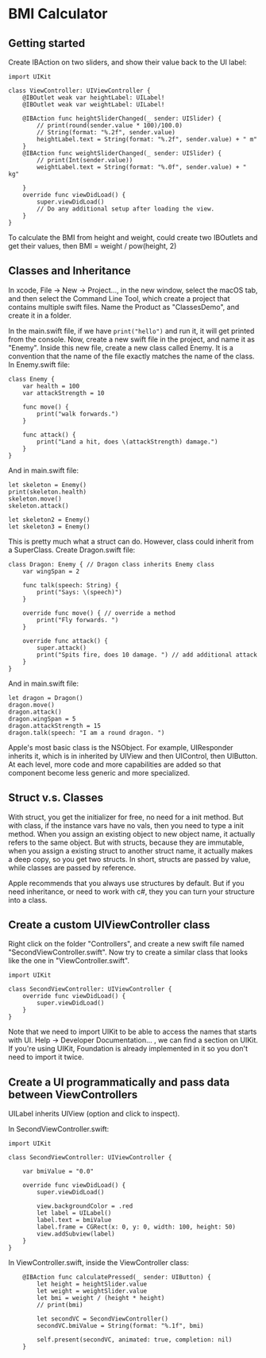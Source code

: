 # BMI Calculator
## Getting started
Create IBAction on two sliders, and show their value back to the UI label: 
```
import UIKit

class ViewController: UIViewController {
    @IBOutlet weak var heightLabel: UILabel!
    @IBOutlet weak var weightLabel: UILabel!

    @IBAction func heightSliderChanged(_ sender: UISlider) {
        // print(round(sender.value * 100)/100.0)
        // String(format: "%.2f", sender.value)
        heightLabel.text = String(format: "%.2f", sender.value) + " m"
    }
    @IBAction func weightSliderChanged(_ sender: UISlider) {
        // print(Int(sender.value))
        weightLabel.text = String(format: "%.0f", sender.value) + " kg"
        
    }
    override func viewDidLoad() {
        super.viewDidLoad()
        // Do any additional setup after loading the view.
    }
}
```

To calculate the BMI from height and weight, could create two IBOutlets and get their values, then BMI = weight / pow(height, 2)

## Classes and Inheritance
In xcode, File -> New -> Project..., in the new window, select the macOS tab, and then select the Command Line Tool, which create a project that contains multiple swift files. Name the Product as "ClassesDemo", and create it in a folder. 

In the main.swift file, if we have `print("hello")` and run it, it will get printed from the console. Now, create a new swift file in the project, and name it as "Enemy". Inside this new file, create a new class called Enemy. It is a convention that the name of the file exactly matches the name of the class. In Enemy.swift file:
```
class Enemy {
    var health = 100
    var attackStrength = 10
    
    func move() {
        print("walk forwards.")
    }
    
    func attack() {
        print("Land a hit, does \(attackStrength) damage.")
    }
}
```
And in main.swift file:
```
let skeleton = Enemy()
print(skeleton.health)
skeleton.move()
skeleton.attack()

let skeleton2 = Enemy()
let skeleton3 = Enemy()
```

This is pretty much what a struct can do. However, class could inherit from a SuperClass. Create Dragon.swift file:
```
class Dragon: Enemy { // Dragon class inherits Enemy class
    var wingSpan = 2
    
    func talk(speech: String) {
        print("Says: \(speech)")
    }
    
    override func move() { // override a method
        print("Fly forwards. ")
    }
    
    override func attack() {
        super.attack()
        print("Spits fire, does 10 damage. ") // add additional attack
    }
}
```
And in main.swift file:
```
let dragon = Dragon()
dragon.move()
dragon.attack()
dragon.wingSpan = 5
dragon.attackStrength = 15
dragon.talk(speech: "I am a round dragon. ")
```

Apple's most basic class is the NSObject. For example, UIResponder inherits it, which is in inherited by UIView and then UIControl, then UIButton. At each level, more code and more capabilities are added so that component become less generic and more specialized. 

## Struct v.s. Classes
With struct, you get the initializer for free, no need for a init method. But with class, if the instance vars have no vals, then you need to type a init method. When you assign an existing object to new object name, it actually refers to the same object. But with structs, because they are immutable, when you assign a existing struct to another struct name, it actually makes a deep copy, so you get two structs. In short, structs are passed by value, while classes are passed by reference. 

Apple recommends that you always use structures by default. But if you need inheritance, or need to work with c#, they you can turn your structure into a class. 

## Create a custom UIViewController class
Right click on the folder "Controllers", and create a new swift file named "SecondViewController.swift". Now try to create a similar class that looks like the one in "ViewController.swift". 

```
import UIKit

class SecondViewController: UIViewController {
    override func viewDidLoad() {
        super.viewDidLoad()
    } 
}
```

Note that we need to import UIKit to be able to access the names that starts with UI. Help -> Developer Documentation... , we can find a section on UIKit. If you're using UIKit, Foundation is already implemented in it so you don't need to import it twice.

## Create a UI programmatically and pass data between ViewControllers
UILabel inherits UIView (option and click to inspect). 

In SecondViewController.swift:
```
import UIKit

class SecondViewController: UIViewController {
    
    var bmiValue = "0.0"
    
    override func viewDidLoad() {
        super.viewDidLoad()
        
        view.backgroundColor = .red
        let label = UILabel()
        label.text = bmiValue
        label.frame = CGRect(x: 0, y: 0, width: 100, height: 50)
        view.addSubview(label)
    }
}
```

In ViewController.swift, inside the ViewController class:
```
    @IBAction func calculatePressed(_ sender: UIButton) {
        let height = heightSlider.value
        let weight = weightSlider.value
        let bmi = weight / (height * height)
        // print(bmi)
        
        let secondVC = SecondViewController()
        secondVC.bmiValue = String(format: "%.1f", bmi)
        
        self.present(secondVC, animated: true, completion: nil)
    }
```

















